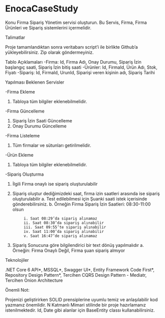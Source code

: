 # EnocaCaseStudy

Konu
Firma Sipariş Yönetim servisi oluşturun. 
Bu Servis, Firma, Firma Ürünleri ve Sipariş sistemlerini içermelidir.

Talimatlar

Proje tamamlandıktan sonra veritabanı script’i ile birlikte Github’a yükleyebilirsiniz. Zip olarak göndermeyiniz.

Tablo Açıklamaları
-Firma: Id, Firma Adı, Onay Durumu, Sipariş İzin başlangıç saati, Sipariş İzin bitiş saati
-Ürünler: Id, FirmaId, Ürün Adı, Stok, Fiyatı
-Sipariş: Id, FirmaId, UrunId, Siparişi veren kişinin adı, Sipariş Tarihi

Yapılması Beklenen Servisler

-Firma Ekleme
1. Tabloya tüm bilgiler eklenebilmelidir.

-Firma Güncelleme
1. Sipariş İzin Saati Güncelleme
2. Onay Durumu Güncelleme

-Firma Listeleme
1. Tüm firmalar ve sütunları getirilmelidir.

-Ürün Ekleme
1. Tabloya tüm bilgiler eklenebilmelidir.

-Sipariş Oluşturma
1. İlgili Firma onaylı ise sipariş oluşturulabilir

2. Sipariş oluştur dediğimizdeki saat, firma izin saatleri arasında ise sipariş oluşturulabilir
  a. Test edilebilmesi için Şuanki saati istek içerisinde gönderebilirsiniz.
  b. Örneğin Firma Sipariş İzin Saatleri: 08:30-11:00 olsun

            i. Saat 08:29’da sipariş alınamaz
            ii. Saat 08:30’da sipariş alınabilir
            iii. Saat 09:55’te sipariş alınabilir
            iv. Saat 11:00’da sipariş alınabilir
            v. Saat 16:47’de sipariş alınamaz

3. Sipariş Sonucuna göre bilgilendirici bir text dönüş yapılmalıdır
  a. Örneğin: Firma Onaylı Değil, Firma şuan sipariş almıyor


Teknolojiler

.NET Core 6 API*, MSSQL*, Swagger UI*, Entity Framework Code First*, Repository Design Pattern*, Tercihen CQRS
Design Pattern - Mediatr, Tercihen Onion Architecture

Önemli Not:

Projenizi geliştirirken SOLID prensiplerine uyumlu temiz ve anlaşılabilir kod yazmanız önemlidir. N Katmanlı Mimari
stilinde bir proje hazırlamanız istenilmektedir. Id, Date gibi alanlar için BaseEntity classı kullanabilirsiniz.

